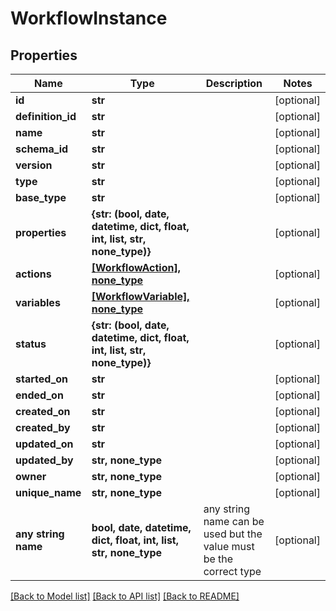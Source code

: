 # WorkflowInstance


## Properties
Name | Type | Description | Notes
------------ | ------------- | ------------- | -------------
**id** | **str** |  | [optional] 
**definition_id** | **str** |  | [optional] 
**name** | **str** |  | [optional] 
**schema_id** | **str** |  | [optional] 
**version** | **str** |  | [optional] 
**type** | **str** |  | [optional] 
**base_type** | **str** |  | [optional] 
**properties** | **{str: (bool, date, datetime, dict, float, int, list, str, none_type)}** |  | [optional] 
**actions** | [**[WorkflowAction], none_type**](WorkflowAction.md) |  | [optional] 
**variables** | [**[WorkflowVariable], none_type**](WorkflowVariable.md) |  | [optional] 
**status** | **{str: (bool, date, datetime, dict, float, int, list, str, none_type)}** |  | [optional] 
**started_on** | **str** |  | [optional] 
**ended_on** | **str** |  | [optional] 
**created_on** | **str** |  | [optional] 
**created_by** | **str** |  | [optional] 
**updated_on** | **str** |  | [optional] 
**updated_by** | **str, none_type** |  | [optional] 
**owner** | **str, none_type** |  | [optional] 
**unique_name** | **str, none_type** |  | [optional] 
**any string name** | **bool, date, datetime, dict, float, int, list, str, none_type** | any string name can be used but the value must be the correct type | [optional]

[[Back to Model list]](../README.md#documentation-for-models) [[Back to API list]](../README.md#documentation-for-api-endpoints) [[Back to README]](../README.md)


